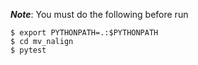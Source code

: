 ***Note***: You must do the following before run

~~~~~~
$ export PYTHONPATH=.:$PYTHONPATH
$ cd mv_nalign
$ pytest
~~~~~~~